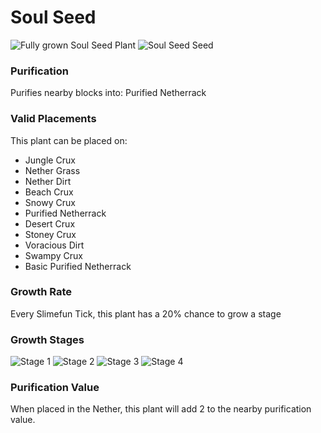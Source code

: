 # Soul Seed

![Fully grown Soul Seed Plant](https://mc-heads.net/head/b1c7c32ad07715a5e610dfb7d292b330f70cfc00551aca5cbf2a374c2aedcc75) ![Soul Seed Seed](https://mc-heads.net/head/9fd6f27013701cd46bf32066ef2ecf90f1099be89f2e0bd9cc145479970c24b6)

### Purification

Purifies nearby blocks into: Purified Netherrack

### Valid Placements

This plant can be placed on:

- Jungle Crux
- Nether Grass
- Nether Dirt
- Beach Crux
- Snowy Crux
- Purified Netherrack
- Desert Crux
- Stoney Crux
- Voracious Dirt
- Swampy Crux
- Basic Purified Netherrack


### Growth Rate

Every Slimefun Tick, this plant has a 20% chance to grow a stage

### Growth Stages

![Stage 1](https://mc-heads.net/head/da7799cbc025547f053928c0635456b06b4a66d4e088ba24216828d5d428487a) ![Stage 2](https://mc-heads.net/head/5ee6ea1dbe7d9ebcee35cb9757faa9ef83d03290a794e357b31b4edec04cb3ce) ![Stage 3](https://mc-heads.net/head/6807c9a552dd86ac9166667b203d938b362e5a1a167676093822ef1197af095) ![Stage 4](https://mc-heads.net/head/5bcbc44bd5480eee1fa908cac20d52510fc3b04e7aad5455a235929f5e03a23e)

### Purification Value

When placed in the Nether, this plant will add 2 to the nearby purification value.